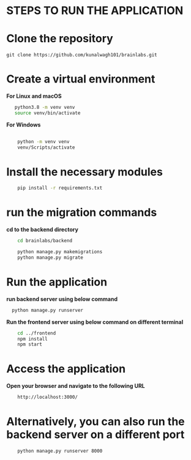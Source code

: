 

# STEPS TO RUN THE APPLICATION

# Clone the repository

    git clone https://github.com/kunalwagh101/brainlabs.git

# Create a virtual environment

**For Linux and macOS**

 ```bash
    python3.8 -m venv venv
    source venv/bin/activate
 ```

**For Windows**
```bash
  
    python -m venv venv 
    venv/Scripts/activate
```


# Install the necessary modules
```bash
    pip install -r requirements.txt
```



# run the migration commands 

**cd to the backend directory**
```bash
    cd brainlabs/backend
```

```bash
    python manage.py makemigrations
    python manage.py migrate
```


# Run the application



**run backend server using below command**



  ```bash
    python manage.py runserver
  ```
**Run the frontend server using below command on different terminal**
```bash
    cd ../frontend
    npm install
    npm start
```

# Access the application
**Open your browser and navigate to the following URL**

```bash
    http://localhost:3000/
```
# Alternatively, you can also run the backend server on a different port

```bash
    python manage.py runserver 8000
```




